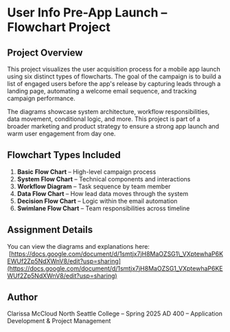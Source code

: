 # User Info Pre-App Launch – Flowchart Project

## Project Overview

This project visualizes the user acquisition process for a mobile app launch using six distinct types of flowcharts. The goal of the campaign is to build a list of engaged users before the app's release by capturing leads through a landing page, automating a welcome email sequence, and tracking campaign performance.

The diagrams showcase system architecture, workflow responsibilities, data movement, conditional logic, and more. This project is part of a broader marketing and product strategy to ensure a strong app launch and warm user engagement from day one.

## Flowchart Types Included

1. **Basic Flow Chart** – High-level campaign process
2. **System Flow Chart** – Technical components and interactions
3. **Workflow Diagram** – Task sequence by team member
4. **Data Flow Chart** – How lead data moves through the system
5. **Decision Flow Chart** – Logic within the email automation
6. **Swimlane Flow Chart** – Team responsibilities across timeline

## Assignment Details

You can view the diagrams and explanations here:
 [https://docs.google.com/document/d/1smtjx7jH8MaOZSG1\_VXptewhaP6KEWUf2Zp5NdXWnV8/edit?usp=sharing](https://docs.google.com/document/d/1smtjx7jH8MaOZSG1_VXptewhaP6KEWUf2Zp5NdXWnV8/edit?usp=sharing)

## Author

Clarissa McCloud
North Seattle College – Spring 2025
AD 400 – Application Development & Project Management

